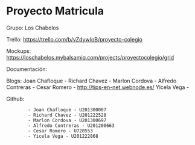 Proyecto Matricula 
==========================
Grupo: 		Los Chabelos

Trello: 	https://trello.com/b/vZdywIoB/proyecto-colegio

Mockups: 	https://loschabelos.mybalsamiq.com/projects/proyectocolegio/grid

Documentación:	

Blogs:
	Joan Chafloque - 
	Richard Chavez - 
	Marlon Cordova - 
	Alfredo Contreras - 
	Cesar Romero - http://tips-en-net.webnode.es/
	Yicela Vega - 
	

Github: 

			- Joan Chafloque - U201300007
			- Richard Chavez - U201222528
			- Marlon Cordova - U201300697
			- Alfredo Contreras - U201200663
			- Cesar Romero - U720553
			- Yicela Vega - U201222868
